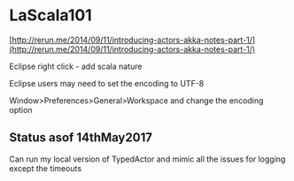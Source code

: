 # LaScala101


[http://rerun.me/2014/09/11/introducing-actors-akka-notes-part-1/](http://rerun.me/2014/09/11/introducing-actors-akka-notes-part-1/)

Eclipse right click - add scala nature


Eclipse users may need to set the encoding to UTF-8

Window>Preferences>General>Workspace and change the encoding option



Status asof 14thMay2017
-------------------------
Can run my local version of TypedActor and mimic all the issues for logging except the timeouts



